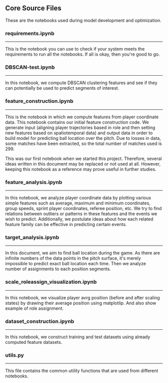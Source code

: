 ## Core Source Files
These are the notebooks used during model development and optimization.

### requirements.ipynb
----------------------
This is the notebook you can use to check if your system meets the requirements to run all the notebooks. If all is okay, then you're good to go.

### DBSCAN-test.ipynb
---------------------
In this notebook, we compute DBSCAN clustering features and see if they can potentially be used to predict segments of interest.

### feature_construction.ipynb
------------------------------
This is the notebook in which we compute features from player coordinate data. This notebook contains our initial feature construction code. We generate input (aligning player trajectories based in role and then setting new features based on spatiotemporal data) and output data in order to build model for predicting ball location over the pitch. Due to losses in data, some matches have been extracted, so the total number of matches used is 299.

This was our first notebook when we started this project. Therefore, several ideas written in this document may be replaced or not used at all. However, keeping this notebook as a reference may prove useful in further studies.

### feature_analysis.ipynb
--------------------------
In this notebook, we analyze player coordinate data by plotting various simple features such as average, maximum and minimum coordinates, group speeds, sprint player coordinates, referee position, etc. We try to find relations between outliers or patterns in these features and the events we wish to predict. Additionally, we postulate ideas about how each related feature family can be effective in predicting certain events.

### target_analysis.ipynb
-------------------------
In this document, we aim to find ball location during the game. As there are infinite numbers of the data points in the pitch surface, it's merely impossible to predict exact ball location each time. Then we analyze number of assignments to each position segments.

### scale_roleassign_visualization.ipynb
----------------------------------------
In this notebook, we visualize player avrg position (before and after scaling states) by drawing their average position using matplotlip. And also show example of role assignment.

### dataset_construction.ipynb
------------------------------
In this notebook, we construct training and test datasets using already computed feature datasets.

### utils.py
------------
This file contains the common utility functions that are used from different notebooks.
